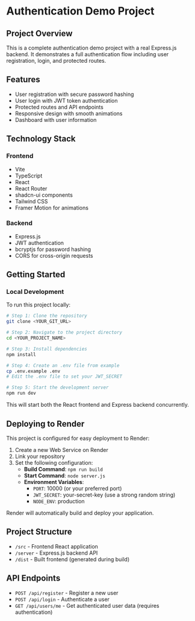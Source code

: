 
# Authentication Demo Project

## Project Overview

This is a complete authentication demo project with a real Express.js backend. It demonstrates a full authentication flow including user registration, login, and protected routes.

## Features

- User registration with secure password hashing
- User login with JWT token authentication
- Protected routes and API endpoints
- Responsive design with smooth animations
- Dashboard with user information

## Technology Stack

### Frontend
- Vite
- TypeScript
- React
- React Router
- shadcn-ui components
- Tailwind CSS
- Framer Motion for animations

### Backend
- Express.js
- JWT authentication
- bcryptjs for password hashing
- CORS for cross-origin requests

## Getting Started

### Local Development

To run this project locally:

```sh
# Step 1: Clone the repository
git clone <YOUR_GIT_URL>

# Step 2: Navigate to the project directory
cd <YOUR_PROJECT_NAME>

# Step 3: Install dependencies
npm install

# Step 4: Create an .env file from example
cp .env.example .env
# Edit the .env file to set your JWT_SECRET

# Step 5: Start the development server
npm run dev
```

This will start both the React frontend and Express backend concurrently.

## Deploying to Render

This project is configured for easy deployment to Render:

1. Create a new Web Service on Render
2. Link your repository
3. Set the following configuration:
   - **Build Command**: `npm run build`
   - **Start Command**: `node server.js`
   - **Environment Variables**:
     - `PORT`: 10000 (or your preferred port)
     - `JWT_SECRET`: your-secret-key (use a strong random string)
     - `NODE_ENV`: production

Render will automatically build and deploy your application.

## Project Structure

- `/src` - Frontend React application
- `/server` - Express.js backend API
- `/dist` - Built frontend (generated during build)

## API Endpoints

- `POST /api/register` - Register a new user
- `POST /api/login` - Authenticate a user
- `GET /api/users/me` - Get authenticated user data (requires authentication)
